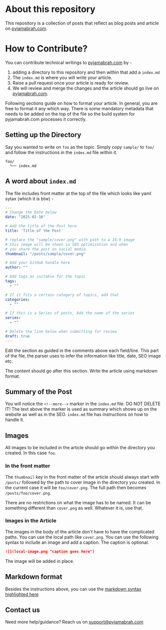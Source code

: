 # About this repository

This repository is a collection of posts that reflect as blog posts and article on [pyjamabrah.com](https://pyjamabrah.com).

# How to Contribute?

You can contribute technical writings to [pyjamabrah.com](https://pyjamabrah.com) by -
1. adding a directory to this repository and then within that add a `index.md`
1. The `index.md` is where you will write your article.
1. Raise a pull request once your article is ready for review.
1. We will review and merge the changes and the article should go live on [pyjamabrah.com](https://pyjamabrah.com).

Following sections guide on how to format your article. In general, you are free to format it any which way. There is some mandatory metadata that needs to be added on the top of the file so the build system for pyjamabrah.com processes it correctly.

## Setting up the Directory

Say you wanted to write on `foo` as the topic. Simply copy `sample/` to `foo/` and follow the instructions in the `index.md` file within it.

```shell
foo/
  └── index.md
```

## A word about `index.md`

The file includes front matter at the top of the file which looks like yaml sytax (which it is btw) -

```yaml
---
# Change the Date below
date: "2025-02-16"

# Add the title of the Post here
title: 'Title of the Post'

# replace the "sample/cover.png" with path to a 16:9 image
# this image will be shown in SEO optimization and when
# you share the post on social media.
thumbnail: "/posts/sample/cover.png"

# Add your GitHub handle here
author: ""

# Add tags as suitable for the topic
tags:
  - ""

# If it fits a certain category of topics, add that
categories:
  - ""

# If this is a Series of posts, Add the name of the series
series:
  - ""

# Delete the line below when submitting for review
draft: true
---
```

Edit the section as guided in the comments above each field/line. This part of the file, the parser uses to infer the information like title, date, SEO image etc.

The content should go after this section. Write the article using markdown format.


## Summary of the Post

You will notice the `<!--more-->` marker in the `index.md` file. DO NOT DELETE IT! The text above the marker is used as summary which shows up on the website as well as in the SEO. `index.md` file has instructions on how to handle it.

## Images

All images to be included in the article should go within the directory you created. In this case `foo`.

### In the front matter

The `thumbnail` key in the front matter of the article should always start with `/posts/` followed by the path to cover image in the directory you created. In the current case it will be `foo/cover.png`. The full path then becomes `/posts/foo/cover.png`.

There are no restrictions on what the image has to be named. It can be something different than `cover.png` as well. Whatever it is, use that.

### Images in the Article

The images in the body of the article don't have to have the complicated paths. You can use the local path like `cover.png`. You can use the following syntax to include an image and add a caption. The caption is optional.

```markdown
![](local-image.png "caption goes here")
```

The image will be added in place.

## Markdown format

Besides the instructions above, you can use the [markdown syntax highlighted here](https://www.markdownguide.org/cheat-sheet/)


## Contact us

Need more help/guidance? Reach us on [support@pyjamabrah.com](mailto:support@pyjamabrah.com)

